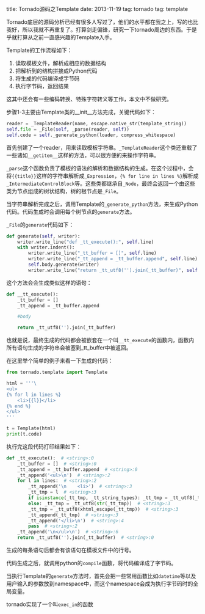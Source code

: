title: Tornado源码之Template
date: 2013-11-19
tag: tornado
tag: template

Tornado底层的源码分析已经有很多人写过了，他们的水平都在我之上，写的也比我好，所以我就不再重复了。打算剑走偏锋，研究一下tornado周边的东西。于是乎就打算从之前一直感兴趣的Template入手。

Template的工作流程如下：

1. 读取模板文件，解析成相应的数据结构
2. 把解析到的结构拼接成Python代码
3. 将生成的代码编译成字节码
4. 执行字节码，返回结果

这其中还会有一些编码转换、特殊字符转义等工作，本文中不做研究。

步骤1-3主要由Template类的__init__方法完成，关键代码如下：

```python
reader = _TemplateReader(name, escape.native_str(template_string))
self.file = _File(self, _parse(reader, self))
self.code = self._generate_python(loader, compress_whitespace)
```

首先创建了一个reader，用来读取模板字符串。`_TemplateReader`这个类还重载了一些诸如`__getitem__`这样的方法，可以很方便的来操作字符串。

`_parse`这个函数负责了模板的语法的解析和数据结构的生成。在这个过程中，会将`{{title}}`这样的字符串解析成`_Expression`，`{% for line in lines %}`解析成`_IntermediateControlBlock`等。这些类都继承自`_Node`，最终会返回一个由这些类为节点组成的树状结构，树的根节点是`_File`。

当字符串解析完成之后，调用Template的`_generate_python`方法，来生成Python代码。代码生成时会调用每个树节点的`generate`方法。

`_File`的`generate`代码如下：

```python
def generate(self, writer):
    writer.write_line("def _tt_execute():", self.line)
    with writer.indent():
        writer.write_line("_tt_buffer = []", self.line)
        writer.write_line("_tt_append = _tt_buffer.append", self.line)
        self.body.generate(writer)
        writer.write_line("return _tt_utf8('').join(_tt_buffer)", self.line)
```

这个方法会会生成类似这样的语句：

```python
def __tt_execute():
    _tt_buffer = []
    _tt_append = _tt_buffer.append

    #body

    return _tt_utf8('').join(_tt_buffer) 
```

也就是说，最终生成的代码都会被嵌套在一个叫`__tt_execute`的函数内，函数内所有语句生成的字符串会被塞到_tt_buffer中被返回。

在这里举个简单的例子来看一下生成的代码：

```python
from tornado.template import Template

html = '''\
<ul>
{% for l in lines %}
    <li>{{l}}</li>
{% end %}
</ul>
'''

t = Template(html)
print(t.code)
```

执行完这段代码打印结果如下：

```python
def _tt_execute():  # <string>:0
    _tt_buffer = []  # <string>:0
    _tt_append = _tt_buffer.append  # <string>:0
    _tt_append('<ul>\n')  # <string>:2
    for l in lines:  # <string>:2
        _tt_append('\n    <li>')  # <string>:3
        _tt_tmp = l  # <string>:3
        if isinstance(_tt_tmp, _tt_string_types): _tt_tmp = _tt_utf8(_tt_tmp)  # <string>:3
        else: _tt_tmp = _tt_utf8(str(_tt_tmp))  # <string>:3
        _tt_tmp = _tt_utf8(xhtml_escape(_tt_tmp))  # <string>:3
        _tt_append(_tt_tmp)  # <string>:3
        _tt_append('</li>\n')  # <string>:4
        pass  # <string>:2
    _tt_append('\n</ul>\n')  # <string>:6
    return _tt_utf8('').join(_tt_buffer)  # <string>:0
```

生成的每条语句后都会有该语句在模板文件中的行号。

代码生成之后，就调用python的`compile`函数，将代码编译成了字节码。

当执行Template的`generate`方法时，首先会把一些常用函数比如`datetime`等以及用户输入的参数放到namespace中，而这个namespace会成为执行字节码时的全局变量。

tornado实现了一个叫`exec_in`的函数